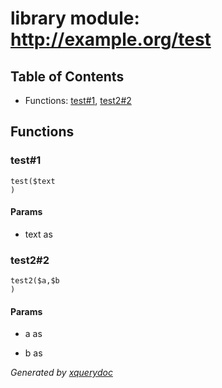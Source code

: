 # library module: http://example.org/test


## Table of Contents

* Functions: [test\#1](#func_test_1), [test2\#2](#func_test2_2)


## Functions

### <a name="func_test_1"/> test\#1
```xquery
test($text
)
```

#### Params

* text as 


### <a name="func_test2_2"/> test2\#2
```xquery
test2($a,$b
)
```

#### Params

* a as 

* b as 






*Generated by [xquerydoc](https://github.com/xquery/xquerydoc)*
